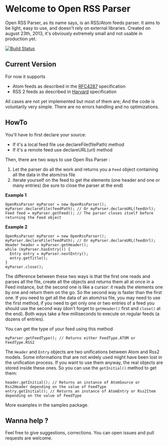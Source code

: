 # Welcome to Open RSS Parser

Open RSS Parser, as its name says, is an RSS/Atom feeds parser. It aims to be light, easy to use, and doesn't rely on external libraries.
Created on august 23th, 2013, it's obviously extremely small and not usable in production yet.

[![Build Status](https://travis-ci.org/fbessadok/OpenRSSParser.png?branch=master)](https://travis-ci.org/fbessadok/OpenRSSParser)

## Current Version

For now it supports

* Atom feeds as described in the [RFC4287](http://www.ietf.org/rfc/rfc4287.txt) specification
* RSS 2 feeds as described in [Harvard](http://cyber.law.harvard.edu/tech/rss) specification

All cases are not yet implemented but most of them are; And the code is voluntarily very simple. There are no errors handling and no optimizations.

## HowTo

You'll have to first declare your source:
* If it's a local feed file use declareFile(filePath) method
* If it's a remote feed use declareURL(url) method

Then, there are two ways to use Open Rss Parser :
1. Let the parser do all the work and returns you a `Feed` object containing all the data in the atom/rss file
2. Iterate yourself on the feed to get the elements (one header and one or many entries) (be sure to close the parser at the end)

**Example 1**

    OpenRssParser myParser = new OpenRssParser();
    myParser.declareFile(feedPath); // Or myParser.declareURL(feedUrl);
    Feed feed = myParser.getFeed(); // The parser closes itself before returning the Feed object

**Example 2**

    OpenRssParser myParser = new OpenRssParser();
    myParser.declareFile(feedPath); // Or myParser.declareURL(feedUrl);
    Header header = myParser.getHeader();
    while (myParser.hasEntry()) {
      Entry entry = myParser.nextEntry();
      entry.getTitle();
    }
    myParser.close();

The difference between these two ways is that the first one reads and parses all the file, create all the objects and returns them all at once in a Feed instance, but the second one is like a cursor: it reads the elements one by one and return them on the go. So the second way is faster than the first one. If you need to get all the data of an atom/rss file, you may need to use the first method, if you need to get only one or two entries of a feed you should use the second way (don't forget to `getHeader()` first and `close()` at the end). Both ways take a few milliseconds to execute on regular feeds (a dozens of entries).

You can get the type of your feed using this method

    myParser.getFeedType(); // Returns either FeedType.ATOM or FeedType.RSS2

The `Header` and `Entry` objects are two unifications between Atom and Rss2 models. Some informations that are not widely used might have been lost in the unification process. If you want to use them anyway, the real objects are stored inside these ones. So you can use the `getInitial()` method to get them:

    header.getInitial(); // Returns an instance of AtomSource or Rss2Header depending on the value of FeedType
    entry.getInitial(); // Returns an instance of AtomEntry or Rss2Item depending on the value of FeedType

More examples in the samples package.

## Wanna help ?

Feel free to give suggestions, corrections. You can open issues and pull requests are welcome.